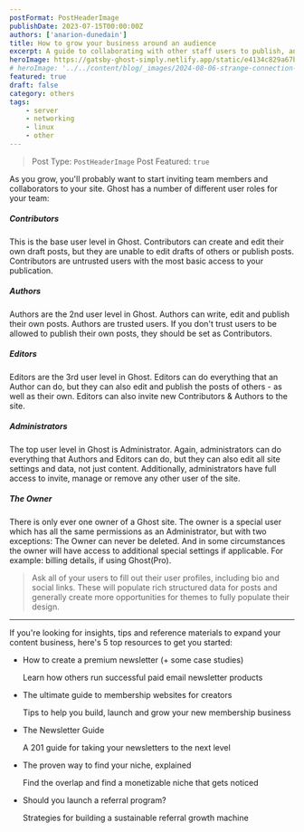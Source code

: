 ```yaml
---
postFormat: PostHeaderImage
publishDate: 2023-07-15T00:00:00Z
authors: ['anarion-dunedain']
title: How to grow your business around an audience
excerpt: A guide to collaborating with other staff users to publish, and some resources to help you with the next steps of growing your business
heroImage: https://gatsby-ghost-simply.netlify.app/static/e4134c829a67be07f057d83a9bff5839/6b4f8/admin-settings.webp
# heroImage: '../../content/blog/_images/2024-08-06-strange-connection-issues/connection.jpg'
featured: true
draft: false
category: others
tags:
    - server
    - networking
    - linux
    - other
---
```


> Post Type: `PostHeaderImage`
> Post Featured: `true`

As you grow, you'll probably want to start inviting team members and collaborators to your site. Ghost has a number of different user roles for your team:

##### Contributors

This is the base user level in Ghost. Contributors can create and edit their own draft posts, but they are unable to edit drafts of others or publish posts. Contributors are untrusted users with the most basic access to your publication.

##### Authors

Authors are the 2nd user level in Ghost. Authors can write, edit and publish their own posts. Authors are trusted users. If you don't trust users to be allowed to publish their own posts, they should be set as Contributors.

##### Editors

Editors are the 3rd user level in Ghost. Editors can do everything that an Author can do, but they can also edit and publish the posts of others - as well as their own. Editors can also invite new Contributors & Authors to the site.

##### Administrators

The top user level in Ghost is Administrator. Again, administrators can do everything that Authors and Editors can do, but they can also edit all site settings and data, not just content. Additionally, administrators have full access to invite, manage or remove any other user of the site.

##### The Owner

There is only ever one owner of a Ghost site. The owner is a special user which has all the same permissions as an Administrator, but with two exceptions: The Owner can never be deleted. And in some circumstances the owner will have access to additional special settings if applicable. For example: billing details, if using Ghost(Pro).

> Ask all of your users to fill out their user profiles, including bio and social links. These will populate rich structured data for posts and generally create more opportunities for themes to fully populate their design.

<hr/>

If you're looking for insights, tips and reference materials to expand your content business, here's 5 top resources to get you started:

-   How to create a premium newsletter (+ some case studies)

    Learn how others run successful paid email newsletter products

-   The ultimate guide to membership websites for creators

    Tips to help you build, launch and grow your new membership business

-   The Newsletter Guide

    A 201 guide for taking your newsletters to the next level

-   The proven way to find your niche, explained

    Find the overlap and find a monetizable niche that gets noticed

-   Should you launch a referral program?

    Strategies for building a sustainable referral growth machine
